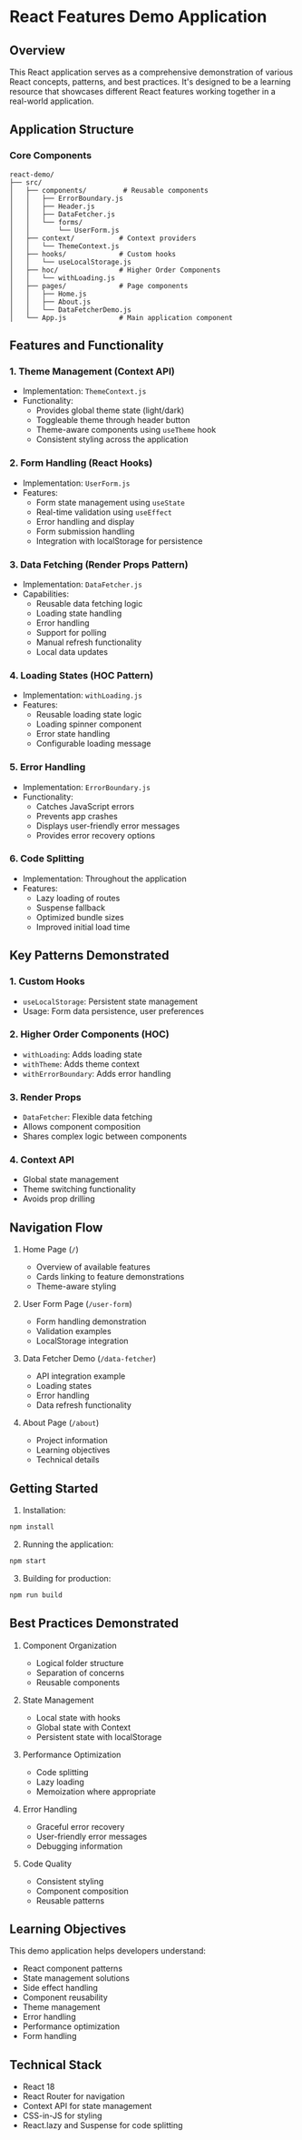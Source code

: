 # React Features Demo Application

## Overview
This React application serves as a comprehensive demonstration of various React concepts, patterns, and best practices. It's designed to be a learning resource that showcases different React features working together in a real-world application.

## Application Structure

### Core Components
```
react-demo/
├── src/
│   ├── components/         # Reusable components
│   │   ├── ErrorBoundary.js
│   │   ├── Header.js
│   │   ├── DataFetcher.js
│   │   └── forms/
│   │       └── UserForm.js
│   ├── context/           # Context providers
│   │   └── ThemeContext.js
│   ├── hooks/             # Custom hooks
│   │   └── useLocalStorage.js
│   ├── hoc/               # Higher Order Components
│   │   └── withLoading.js
│   ├── pages/             # Page components
│   │   ├── Home.js
│   │   ├── About.js
│   │   └── DataFetcherDemo.js
│   └── App.js             # Main application component
```

## Features and Functionality

### 1. Theme Management (Context API)
- Implementation: `ThemeContext.js`
- Functionality:
  - Provides global theme state (light/dark)
  - Toggleable theme through header button
  - Theme-aware components using `useTheme` hook
  - Consistent styling across the application

### 2. Form Handling (React Hooks)
- Implementation: `UserForm.js`
- Features:
  - Form state management using `useState`
  - Real-time validation using `useEffect`
  - Error handling and display
  - Form submission handling
  - Integration with localStorage for persistence

### 3. Data Fetching (Render Props Pattern)
- Implementation: `DataFetcher.js`
- Capabilities:
  - Reusable data fetching logic
  - Loading state handling
  - Error handling
  - Support for polling
  - Manual refresh functionality
  - Local data updates

### 4. Loading States (HOC Pattern)
- Implementation: `withLoading.js`
- Features:
  - Reusable loading state logic
  - Loading spinner component
  - Error state handling
  - Configurable loading message

### 5. Error Handling
- Implementation: `ErrorBoundary.js`
- Functionality:
  - Catches JavaScript errors
  - Prevents app crashes
  - Displays user-friendly error messages
  - Provides error recovery options

### 6. Code Splitting
- Implementation: Throughout the application
- Features:
  - Lazy loading of routes
  - Suspense fallback
  - Optimized bundle sizes
  - Improved initial load time

## Key Patterns Demonstrated

### 1. Custom Hooks
- `useLocalStorage`: Persistent state management
- Usage: Form data persistence, user preferences

### 2. Higher Order Components (HOC)
- `withLoading`: Adds loading state
- `withTheme`: Adds theme context
- `withErrorBoundary`: Adds error handling

### 3. Render Props
- `DataFetcher`: Flexible data fetching
- Allows component composition
- Shares complex logic between components

### 4. Context API
- Global state management
- Theme switching functionality
- Avoids prop drilling

## Navigation Flow

1. Home Page (`/`)
   - Overview of available features
   - Cards linking to feature demonstrations
   - Theme-aware styling

2. User Form Page (`/user-form`)
   - Form handling demonstration
   - Validation examples
   - LocalStorage integration

3. Data Fetcher Demo (`/data-fetcher`)
   - API integration example
   - Loading states
   - Error handling
   - Data refresh functionality

4. About Page (`/about`)
   - Project information
   - Learning objectives
   - Technical details

## Getting Started

1. Installation:
```bash
npm install
```

2. Running the application:
```bash
npm start
```

3. Building for production:
```bash
npm run build
```

## Best Practices Demonstrated

1. Component Organization
   - Logical folder structure
   - Separation of concerns
   - Reusable components

2. State Management
   - Local state with hooks
   - Global state with Context
   - Persistent state with localStorage

3. Performance Optimization
   - Code splitting
   - Lazy loading
   - Memoization where appropriate

4. Error Handling
   - Graceful error recovery
   - User-friendly error messages
   - Debugging information

5. Code Quality
   - Consistent styling
   - Component composition
   - Reusable patterns

## Learning Objectives

This demo application helps developers understand:
- React component patterns
- State management solutions
- Side effect handling
- Component reusability
- Theme management
- Error handling
- Performance optimization
- Form handling

## Technical Stack

- React 18
- React Router for navigation
- Context API for state management
- CSS-in-JS for styling
- React.lazy and Suspense for code splitting
